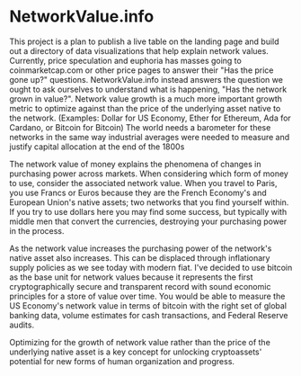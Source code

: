 # NetworkValue.info

This project is a plan to publish a live table on the landing page and build out a directory of data visualizations 
that help explain network values.
Currently, price speculation and euphoria has masses going to coinmarketcap.com or other price pages to answer their
"Has the price gone up?" questions.
NetworkValue.info instead answers the question we ought to ask ourselves to understand what is happening,
"Has the network grown in value?".
Network value growth is a much more important growth metric to optimize against than the price of the underlying
asset native to the network. (Examples: Dollar for US Economy, Ether for Ethereum, Ada for Cardano, or Bitcoin for
Bitcoin)
The world needs a barometer for these networks in the same way industrial averages were needed to measure and justify 
capital allocation at the end of the 1800s

The network value of money explains the phenomena of changes in purchasing power across markets.
When considering which form of money to use, consider the associated network value.
When you travel to Paris, you use Francs or Euros because they are the French Economy's and European Union's native 
assets; two networks that you find yourself within.
If you try to use dollars here you may find some success, but typically with middle men that convert the currencies, 
destroying your purchasing power in the process.

As the network value increases the purchasing power of the network's native asset also increases.
This can be displaced through inflationary supply policies as we see today with modern fiat.
I've decided to use bitcoin as the base unit for network values because it represents the first cryptographically 
secure and transparent record with sound economic principles for a store of value over time.
You would be able to measure the US Economy's network value in terms of bitcoin with the right set of global banking 
data, volume estimates for cash transactions, and Federal Reserve audits.

Optimizing for the growth of network value rather than the price of the underlying native asset is a key concept for
unlocking cryptoassets' potential for new forms of human organization and progress.
